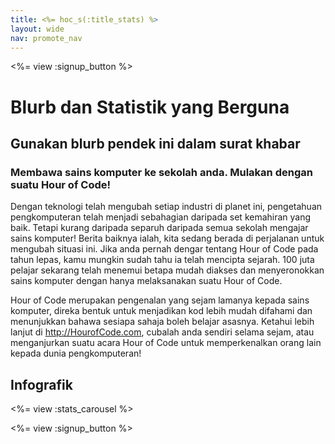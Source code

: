 ```yaml
---
title: <%= hoc_s(:title_stats) %>
layout: wide
nav: promote_nav
---
```



<a id="blurb"></a>

<%= view :signup_button %>

# Blurb dan Statistik yang Berguna

## Gunakan blurb pendek ini dalam surat khabar

### Membawa sains komputer ke sekolah anda. Mulakan dengan suatu Hour of Code!

Dengan teknologi telah mengubah setiap industri di planet ini, pengetahuan pengkomputeran telah menjadi sebahagian daripada set kemahiran yang baik. Tetapi kurang daripada separuh daripada semua sekolah mengajar sains komputer! Berita baiknya ialah, kita sedang berada di perjalanan untuk mengubah situasi ini. Jika anda pernah dengar tentang Hour of Code pada tahun lepas, kamu mungkin sudah tahu ia telah mencipta sejarah. 100 juta pelajar sekarang telah menemui betapa mudah diakses dan menyeronokkan sains komputer dengan hanya melaksanakan suatu Hour of Code.

Hour of Code merupakan pengenalan yang sejam lamanya kepada sains komputer, direka bentuk untuk menjadikan kod lebih mudah difahami dan menunjukkan bahawa sesiapa sahaja boleh belajar asasnya. Ketahui lebih lanjut di <http://HourofCode.com>, cubalah anda sendiri selama sejam, atau menganjurkan suatu acara Hour of Code untuk memperkenalkan orang lain kepada dunia pengkomputeran!

<a id="infographics"></a>

## Infografik

<%= view :stats_carousel %>

<%= view :signup_button %>